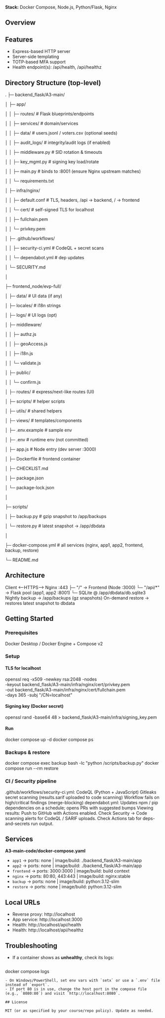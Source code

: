 **Stack:** Docker Compose, Node.js, Python/Flask, Nginx

## Overview



## Features
- Express-based HTTP server
- Server-side templating
- TOTP-based MFA support
- Health endpoint(s): /api/health, /api/healthz

## Directory Structure (top-level)

.
├─ backend_flask/A3-main/

│  ├─ app/

│  │  ├─ routes/                 # Flask blueprints/endpoints

│  │  ├─ services/               # domain/services

│  │  ├─ data/                   # users.jsonl / voters.csv (optional seeds)

│  │  ├─ audit_logs/             # integrity/audit logs (if enabled)

│  │  ├─ middleware.py           # SID rotation & timeouts 

│  │  ├─ key_mgmt.py             # signing key load/rotate 

│  │  ├─ main.py                 # binds to :8001 (ensure Nginx upstream matches)

│  │  └─ requirements.txt

│  ├─ infra/nginx/

│  │  ├─ default.conf            # TLS, headers, /api -> backend, / -> frontend

│  │  └─ cert/                   # self-signed TLS for localhost

│  │     ├─ fullchain.pem

│  │     └─ privkey.pem

│  ├─ .github/workflows/

│  │  ├─ security-ci.yml         # CodeQL + secret scans 

│  │  └─ dependabot.yml          # dep updates 

│  └─ SECURITY.md

│

├─ frontend_node/evp-full/

│  ├─ data/                      # UI data (if any)

│  ├─ locales/                   # i18n strings

│  ├─ logs/                      # UI logs (opt)

│  ├─ middleware/

│  │  ├─ authz.js

│  │  ├─ geoAccess.js

│  │  ├─ i18n.js

│  │  └─ validate.js

│  ├─ public/

│  │  └─ confirm.js

│  ├─ routes/                    # express/next-like routes (UI)

│  ├─ scripts/                   # helper scripts

│  ├─ utils/                     # shared helpers

│  ├─ views/                     # templates/components

│  ├─ .env.example               # sample env

│  ├─ .env                       # runtime env (not committed)

│  ├─ app.js                     # Node entry (dev server :3000)

│  ├─ Dockerfile                 # frontend container

│  ├─ CHECKLIST.md

│  ├─ package.json

│  └─ package-lock.json

│

├─ scripts/

│  ├─ backup.py                  # gzip snapshot to /app/backups

│  └─ restore.py                 # latest snapshot -> /app/dbdata

│

├─ docker-compose.yml            # all services (nginx, app1, app2, frontend, backup, restore)

└─ README.md

## Architecture

Client  <--HTTPS-->  Nginx :443
                        ├─ "/"         -> Frontend (Node :3000)
                        └─ "/api/*"    -> Flask pool (app1, app2 :8001)
                                           └─ SQLite @ /app/dbdata/db.sqlite3
Nightly backup  -> /app/backups  (gz snapshots)
On-demand restore -> restores latest snapshot to dbdata

## Getting Started
### Prerequisites
Docker Desktop / Docker Engine + Compose v2

### Setup

#### TLS for localhost
openssl req -x509 -newkey rsa:2048 -nodes \
  -keyout backend_flask/A3-main/infra/nginx/cert/privkey.pem \
  -out    backend_flask/A3-main/infra/nginx/cert/fullchain.pem \
  -days 365 -subj "/CN=localhost"
  
#### Signing key (Docker secret)
openssl rand -base64 48 > backend_flask/A3-main/infra/signing_key.pem

#### Run
docker compose up -d
docker compose ps

### Backups & restore
docker compose exec backup bash -lc "python /scripts/backup.py"
docker compose run --rm restore

### CI / Security pipeline
.github/workflows/security-ci.yml:
CodeQL (Python + JavaScript)
Gitleaks secret scanning (results.sarif uploaded to code scanning)
Workflow fails on high/critical findings (merge-blocking)
dependabot.yml:
Updates npm / pip dependencies on a schedule; opens PRs with suggested bumps
Viewing results:
Push to GitHub with Actions enabled.
Check Security → Code scanning alerts for CodeQL / SARIF uploads.
Check Actions tab for deps-and-secrets run output.



## Services

**A3-main-code/docker-compose.yaml**
- `app1` → ports: none | image/build: ./backend_flask/A3-main/app
- `app2` → ports: none | image/build: ./backend_flask/A3-main/app
- `frontend` → ports: 3000:3000 | image/build: build context
- `nginx` → ports: 80:80, 443:443 | image/build: nginx:stable
- `backup` → ports: none | image/build: python:3.12-slim
- `restore` → ports: none | image/build: python:3.12-slim

## Local URLs

- Reverse proxy: http://localhost
- App service: http://localhost:3000
- Health: http://localhost/api/health
- Health: http://localhost/api/healthz


## Troubleshooting

- If a container shows as **unhealthy**, check its logs:
  ```bash
docker compose logs <service>
  ```
- On Windows/PowerShell, set env vars with `setx` or use a `.env` file instead of `export`.
- If port 80 is in use, change the host port in the compose file (e.g., `8080:80`) and visit `http://localhost:8080`.

## License

MIT (or as specified by your course/repo policy). Update as needed.
